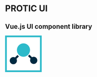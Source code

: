 # PROTIC UI

## Vue.js UI component library



<img src="assets/logo.png" alt="Logo" width="120" height="120">

